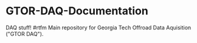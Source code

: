 # GTOR-DAQ-Documentation
DAQ stuff! #rtfm
Main repository for Georgia Tech Offroad Data Aquisition ("GTOR DAQ").
